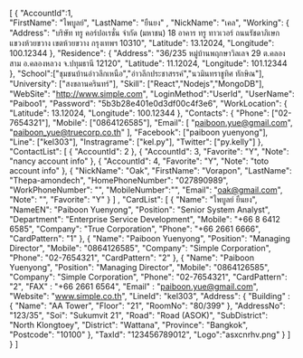 

[
    {
     "AccountId":1,         
     "FirstName": "ไพบูลย์",
     "LastName": "ยืนยง" ,
     "NickName": "เคล",
     "Working": 
                { 
                    "Address": "บริษัท ทรู คอร์ปอเรชั่น จำกัด (มหาชน) 18 อาคาร ทรู ทาวเวอร์ ถนนรัชดาภิเษก แขวงห้วยขวาง เขตห้วยขวาง กรุงเทพฯ 10310",
                    "Latitude": 13.12024,
                    "Longitude": 100.12344 
                },
     "Residence":
                {
                    "Address": "36/235 หมู่บ้านพฤกษาวิลเลจ 29 ต.คลองสาม อ.คลองหลวง จ.ปทุมธานี 12120",
                    "Latitude": 11.12024,
                    "Longitude": 101.12344
                },
     "School":["ชุมชนบ้านอ่าวลึกเหนือ","อ่าวลึกประชาสรรค์","นวมินทราชูทิศ ทักษิณ"],
     "University": ["สงขลานครินทร์"],
     "Skill": ["React","Nodejs","MongoDB"],
     "WebSite": "http://www.simple.com",
     "LoginMethod":"UserId",
     "UserName": "Paiboo1",
     "Password": "5b3b28e401e0d3df00c4f3e6",
     "WorkLocation":
                    {
                        "Latitude": 13.12024,
                        "Longitude": 100.12344
                    },
    "Contacts": {
                    "Phone": ["02-7654321"],
                    "Mobile": ["0864126585"],
                    "Email": 
                            [
                                "paiboon.yue@gmail.com",
                                "paiboon_yue@truecorp.co.th"
                            ],
                    "Facebook": ["paiboon yuenyong"],
                    "Line": ["kel303"],
                    "Instragrame": ["kel.py"],
                    "Twitter": ["py.kelly"]
                },      
    "ContactList":
                    [ 
                        {
                           "AccountId": 2
                        },
                        {
                            "AccountId": 3,
                            "Favorite": "Y",
                            "Note": "nancy account info"
                        },
                        {
                            "AccountId": 4,
                            "Favorite": "Y",
                            "Note": "toto account info"
                        },
                        {
                            "NickName": "Oak",
                            "FirstName": "Vorapon",
                            "LastName": "Thepa-amondech",
                            "HomePhoneNumber": "027890989",
                            "WorkPhoneNumber": "",
                            "MobileNumber":"",
                            "Email": "oak@gmail.com",
                            "Note": "",
                            "Favorite": "Y"
                        }
                    ] ,
        "CardList": 
                    [
                        {
                            "Name": "ไพบูลย์ ยืนยง",
                            "NameEN": "Paiboon Yuenyong",
                            "Position": "Senior System Analyst",
                            "Department": "Enterprise Service Development",
                            "Mobile": "+66 8 6412 6585",
                            "Company": "True Corporation",
                            "Phone": "+66 2661 6666",
                            "CardPattern": "1"
                         },
                         {
                            "Name": "Paiboon Yuenyong",
                            "Position": "Managing Director",
                            "Mobile": "0864126585",
                            "Company": "Simple Corporation",
                            "Phone": "02-7654321",
                            "CardPattern": "2"
                        },
                        {
                            "Name": "Paiboon Yuenyong",
                            "Position": "Managing Director",
                            "Mobile": "0864126585",
                            "Company": "Simple Corporation",
                            "Phone": "02-7654321",
                            "CardPattern": "2",
                            "FAX" : "+66 2661 6564",
                            "Email" : "paiboon.yue@gmail.com",
                            "Website": "www.simple.co.th",
                            "LineId": "kel303",
                            "Address": 
                                        { 
                                         "Building" : {
                                                        "Name": "AA Tower",
                                                        "Floor": "21",
                                                        "RoomNo": "80/399"
                                                      },
                                         "AddressNo": "123/35",
                                         "Soi": "Sukumvit 21",
                                         "Road": "Road (ASOK)",
                                         "SubDistrict": "North Klongtoey",
                                         "District": "Wattana",
                                         "Province": "Bangkok",
                                         "Postcode": "10100"
                                        },
                            "TaxId": "123456789012",
                            "Logo":"asxcnrhv.png"
                        }
                    ]
    }
]

